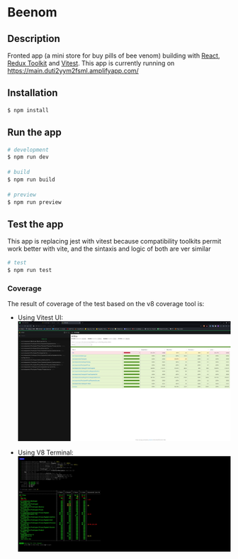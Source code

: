 # Beenom

## Description

Fronted app (a mini store for buy pills of bee venom) building with [React](https://github.com/facebook/react), [Redux Toolkit](https://github.com/reduxjs/redux-toolkit) and [Vitest](https://github.com/vitest-dev/vitest). This app is currently running on https://main.duti2yym2fsml.amplifyapp.com/

## Installation

```bash
$ npm install
```

## Run the app

```bash
# development
$ npm run dev

# build
$ npm run build

# preview
$ npm run preview
```

## Test the app

This app is replacing jest with vitest because compatibility toolkits permit work better with vite, and the sintaxis and logic of both are ver similar

```bash
# test
$ npm run test
```

### Coverage

The result of coverage of the test based on the v8 coverage tool is:

- Using Vitest UI:
![Vites UI Coverage](./public/coverageVitestUI.jpg)

- Using V8 Terminal:
![V8 Coverage](./public/coverageV8Terminal.jpg)